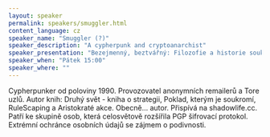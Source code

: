 ```yaml
---
layout: speaker
permalink: speakers/smuggler.html
content_language: cz
speaker_name: "Smuggler (?)"
speaker_description: "A cypherpunk and cryptoanarchist"
speaker_presentation: "Bezejmenný, beztvářný: Filozofie a historie soukromí a esence anonymity."
speaker_when: "Pátek 15:00"
speaker_where: ""
---
```


Cypherpunker od poloviny 1990. Provozovatel anonymních remailerů a Tore uzlů. Autor knih: Druhý svět - kniha o strategii, Poklad, kterým je soukromí, RuleScaping a Aristokraté akce. Obecně… autor. Přispívá na shadowlife.cc. Patří ke skupině osob, která celosvětově rozšířila PGP šifrovací protokol. Extrémní ochránce osobních údajů se zájmem o podivnosti.
